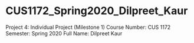 # CUS1172_Spring2020_Dilpreet_Kaur
Project 4: Individual Project (Milestone 1)
Course Number: CUS 1172 
Semester: Spring 2020
Full Name: Dilpreet Kaur
